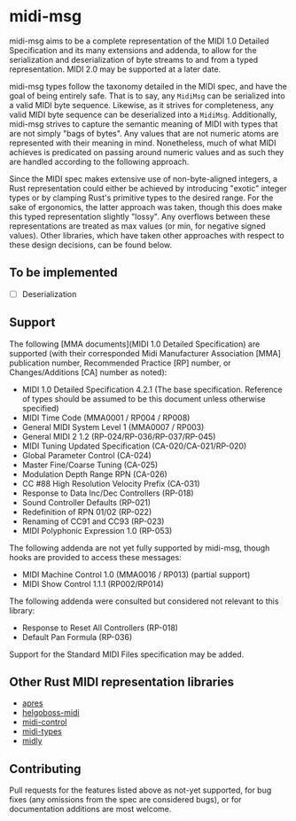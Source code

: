 # midi-msg

midi-msg aims to be a complete representation of the MIDI 1.0 Detailed Specification and its many extensions and addenda, to allow for the serialization and deserialization of byte streams to and from a typed representation. MIDI 2.0 may be supported at a later date.

midi-msg types follow the taxonomy detailed in the MIDI spec, and have the goal of being entirely safe. That is to say, any `MidiMsg` can be serialized into a valid MIDI byte sequence. Likewise, as it strives for completeness, any valid MIDI byte sequence can be deserialized into a `MidiMsg`. Additionally, midi-msg strives to capture the semantic meaning of MIDI with types that are not simply "bags of bytes". Any values that are not numeric atoms are represented with their meaning in mind. Nonetheless, much of what MIDI achieves is predicated on passing around numeric values and as such they are handled according to the following approach.

Since the MIDI spec makes extensive use of non-byte-aligned integers, a Rust representation could either be achieved by introducing "exotic" integer types or by clamping Rust's primitive types to the desired range. For the sake of ergonomics, the latter approach was taken, though this does make this typed representation slightly "lossy". Any overflows between these representations are treated as max values (or min, for negative signed values). Other libraries, which have taken other approaches with respect to these design decisions, can be found below.


## To be implemented
- [ ] Deserialization


## Support 
The following [MMA documents](MIDI 1.0 Detailed Specification) are supported (with their corresponded Midi Manufacturer Association [MMA] publication number, Recommended Practice [RP] number, or Changes/Additions [CA] number as noted):
- MIDI 1.0 Detailed Specification 4.2.1 (The base specification. Reference of types should be assumed to be this document unless otherwise specified)
- MIDI Time Code (MMA0001 / RP004 / RP008)
- General MIDI System Level 1 (MMA0007 / RP003)
- General MIDI 2 1.2 (RP-024/RP-036/RP-037/RP-045)
- MIDI Tuning Updated Specification (CA-020/CA-021/RP-020)
- Global Parameter Control (CA-024)
- Master Fine/Coarse Tuning (CA-025)
- Modulation Depth Range RPN (CA-026)
- CC #88 High Resolution Velocity Prefix (CA-031)
- Response to Data Inc/Dec Controllers (RP-018)
- Sound Controller Defaults (RP-021)
- Redefinition of RPN 01/02 (RP-022)
- Renaming of CC91 and CC93 (RP-023)
- MIDI Polyphonic Expression 1.0 (RP-053)


The following addenda are not yet fully supported by midi-msg, though hooks are provided to access these messages:

- MIDI Machine Control 1.0 (MMA0016 / RP013) (partial support)
- MIDI Show Control 1.1.1 (RP002/RP014)


The following addenda were consulted but considered not relevant to this library:

- Response to Reset All Controllers (RP-018)
- Default Pan Formula (RP-036)


Support for the Standard MIDI Files specification may be added.


## Other Rust MIDI representation libraries
- [apres](https://crates.io/crates/apres)
- [helgoboss-midi](https://crates.io/crates/helgoboss-midi)
- [midi-control](https://crates.io/crates/midi-control)
- [midi-types](https://crates.io/crates/midi-types)
- [midly](https://crates.io/crates/midly)


## Contributing
Pull requests for the features listed above as not-yet supported, for bug fixes (any omissions from the spec are considered bugs), or for documentation additions are most welcome.
